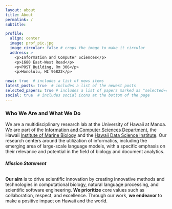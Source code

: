 ```yaml
---
layout: about
title: About
permalink: /
subtitle: 

profile:
  align: center
  image: prof_pic.jpg
  image_circular: false # crops the image to make it circular
  address: >
    <p>Information and Computer Sciences</p>
    <p>1680 East-West Road</p>
    <p>POST Building, Rm 306</p>
    <p>Honolulu, HI 96822</p>

news: true  # includes a list of news items
latest_posts: true  # includes a list of the newest posts
selected_papers: true # includes a list of papers marked as "selected={true}"
social: true  # includes social icons at the bottom of the page
---
```


### Who We Are and What We Do
We are a multidisciplinary research lab at the University of Hawaii at Manoa. 
We are part of the [Information and Computer Sciences Department](https://ics.hawaii.edu), the Hawaii 
[Institute of Marine Biology]() and the [Hawaii Data Science Institute](). 
Our research centers around the utilization of informatics, including the emerging area 
of large-scale language models,  with a specific emphasis on their relevance and 
potential in the field of biology and document analytics.
###### **Mission Statement**
<strong>Our aim</strong> is to drive scientific innovation by creating innovative methods and technologies 
in computational biology, natural language processing, and scientific software engineering. 
<strong>We prioritize</strong> core values such as collaboration, respect, and excellence. 
Through our work, <strong>we endeavor </strong>to make a positive impact on Hawaii and the world.
